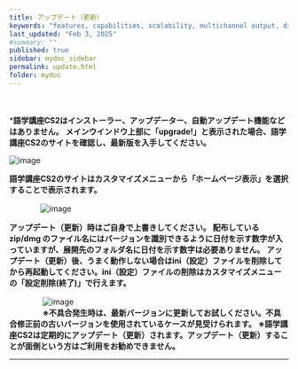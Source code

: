 ```yaml
---
title: アップデート（更新） 
keywords: "features, capabilities, scalability, multichannel output, dita, hats, comparison, benefits"
last_updated: "Feb 3, 2025"
#summary: ""
published: true
sidebar: mydoc_sidebar
permalink: update.html
folder: mydoc
---
```

　　　

***語学講座CS2はインストーラー、アップデーター、自動アップデート機能などはありません。**
**メインウインドウ上部に「upgrade!」と表示された場合、語学講座CS2のサイトを確認し、最新版を入手してください。**        

![image](https://github.com/user-attachments/assets/db5d81e0-5f3e-4898-a72d-a0c35a4e42bc)

**語学講座CS2のサイトはカスタマイズメニューから「ホームページ表示」を選択することで表示されます。**         

　　　　![image](https://github.com/user-attachments/assets/8b6a0ed1-ed88-4064-907d-042b9a62f4d6)         

**アップデート（更新）時はご自身で上書きしてください。**
**配布しているzip/dmg のファイル名にはバージョンを識別できるように日付を示す数字が入っていますが、展開先のフォルダ名に日付を示す数字は必要ありません。**
**アップデート（更新）後、うまく動作しない場合はini（設定）ファイルを削除してから再起動してください。ini（設定）ファイルの削除はカスタマイズメニューの「設定削除(終了)」で行えます。**        

　　　　 ![image](https://github.com/user-attachments/assets/a7c0fda5-8d1c-47cd-9498-1ca238574d93)         
　　　　 
**※不具合発生時は、最新バージョンに更新してお試しください。不具合修正前の古いバージョンを使用されているケースが見受けられます。**
**※語学講座CS2は定期的にアップデート（更新）されます。アップデート（更新）することが面倒という方はご利用をお勧めできません。**


***
 <link rel="shortcut icon" type="image/x-icon" href="https://avatars.githubusercontent.com/u/46049273?v=4">
 <meta name="twitter:image:src" content="https://avatars.githubusercontent.com/u/46049273?v=4">



